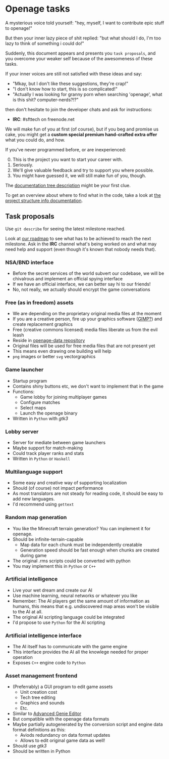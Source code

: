 Openage tasks
=============

A mysterious voice told yourself:
"hey, myself, I want to contribute epic stuff to openage!"

But then your inner lazy piece of shit replied:
"but what should I do, I'm too lazy to think of something i could do!"


Suddenly, this document appears and presents you `task proposals`, and you
overcome your weaker self because of the awesomeness of these tasks.

If your inner voices are still not satisfied with these ideas and say:

* "Mkay, but I don't like these suggestions, they're crap!"
* "I don't know how to start, this is so complicated!"
* "Actually I was looking for granny porn when searching 'openage', what is this shit? computer-nerds?!?"

then don't hesitate to join the developer chats and ask for instructions:

* **IRC**: #sfttech on freenode.net

We will make fun of you at first (of course), but if you beg and promise us cake,
you might get a **custom special premium hand-crafted extra offer** what you could do,
and how.

If you've never programmed before, or are inexperienced:

0. This is the project you want to start your career with.
1. Seriously.
2. We'll give valuable feedback and try to support you where possible.
3. You might have guessed it, we will still make fun of you, though.


The [documentation tree description](doc/README.md) might be your first clue.

To get an overview about where to find what in the code,
take a look at [the project structure info documentation](doc/implementation/project_structure.md).


Task proposals
--------------

Use `git describe` for seeing the latest milestone reached.

Look at [our roadmap](milestones.md) to see what has to be achieved to
reach the next milestone. Ask in the **IRC** channel what's being worked on and
what may need help and support (even though it's known that nobody needs
that).


### NSA/BND interface
* Before the secret services of the world subvert our codebase,
  we will be chivalrous and implement an official spying interface
* If we have an official interface, we can better say hi to our friends!
* No, not really, we actually should encrypt the game conversations

### Free (as in freedom) assets
* We are depending on the proprietary original media files at the moment
* If you are a creative person, fire up your graphics software ([GIMP?](http://gimp.org/))
  and create replacement graphics
* Free (creative commons licensed) media files liberate us from the evil leash
* Reside in [openage-data repository](https://github.com/SFTtech/openage-data)
* Original files will be used for free media files that are not present yet
* This means even drawing one building will help
* `png` images or better `svg` vectorgraphics

### Game launcher
* Startup program
* Contains shiny buttons etc, we don't want to implement that in the game
* Functions:
  * Game lobby for joining multiplayer games
  * Configure matches
  * Select maps
  * Launch the openage binary
* Written in `Python` with *gtk3*

### Lobby server
* Server for mediate between game launchers
* Maybe support for match-making
* Could track player ranks and stats
* Written in `Python` or `Haskell`

### Multilanguage support
* Some easy and creative way of supporting localization
* Should (of course) not impact performance
* As most translators are not steady for reading code,
  it should be easy to add new languages.
* I'd recommend using `gettext`

### Random map generation
* You like the Minecraft terrain generation?
  You can implement it for openage.
* Should be infinite-terrain-capable
  * Map data for each chunk must be independently creatable
  * Generation speed should be fast enough when chunks are created during game
* The original .rms scripts could be converted with python
* You may implement this in `Python` or `C++`

### Artificial intelligence
* Live your wet dream and create our AI
* Use machine learning, neural networks or whatever you like
* Remember: The AI players get the same amount of information as humans,
  this means that e.g. undiscovered map areas won't be visible to the AI at all.
* The original AI scripting language could be integrated
* I'd propose to use `Python` for the AI scripting

### Artificial intelligence interface
* The AI itself has to communicate with the game engine
* This interface provides the AI all the knowlege needed for proper operation
* Exposes `C++` engine code to `Python`

### Asset management frontend
* (Preferrably) a GUI program to edit game assets
  * Unit creation cost
  * Tech tree editing
  * Graphics and sounds
  * Etc.
* Similar to [Advanced Genie Editor](https://github.com/Tapsa/AGE)
* But compatible with the openage data formats
* Maybe partially autogenerated by the conversion script and engine data format definitions as this:
  * Aviods redundancy on data format updates
  * Allows to edit original game data as well!
* Should use *gtk3*
* Should be written in Python
